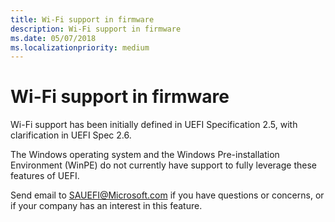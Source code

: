 ```yaml
---
title: Wi-Fi support in firmware 
description: Wi-Fi support in firmware 
ms.date: 05/07/2018
ms.localizationpriority: medium
---
```


# Wi-Fi support in firmware

Wi-Fi support has been initially defined in UEFI Specification 2.5, with clarification in UEFI Spec 2.6.

The Windows operating system and the Windows Pre-installation Environment (WinPE) do not currently have support to fully leverage these features of UEFI.

Send email to <SAUEFI@Microsoft.com> if you have questions or concerns, or if your company has an interest in this feature.
